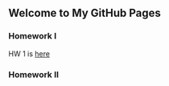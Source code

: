 ## Welcome to My GitHub Pages

### Homework I
HW 1 is [here](https://github.com/BU-IE-360/spring22-mertnardal/blob/gh-pages/hw1%20files/IE%20360%20Homework%201%20.html)


### Homework II
